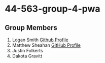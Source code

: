 # 44-563-group-4-pwa
## Group Members
1. Logan Smith [Github Profile](https://github.com/Logan11999)
2. Matthew Sheahan [GitHub Profile](https://github.com/s534141)
3. Justin Folkerts
4. Dakota Gravitt
